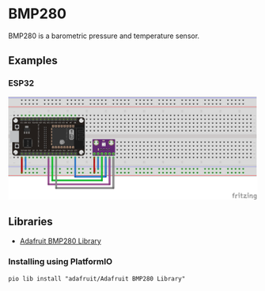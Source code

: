 # BMP280
BMP280 is a barometric pressure and temperature sensor.

## Examples

### ESP32
![ESP32 Example](../bmp280/examples/esp32.png)

## Libraries
* [Adafruit BMP280 Library](https://platformio.org/lib/show/528/Adafruit%20BMP280%20Library)

### Installing using PlatformIO
	pio lib install "adafruit/Adafruit BMP280 Library"